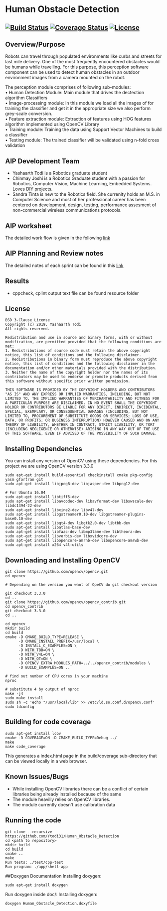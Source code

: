# Human Obstacle Detection
[![Build Status](https://travis-ci.org/Ytodi31/Human_Obstacle_Detection.svg?branch=master)](https://travis-ci.org/Ytodi31/Human_Obstacle_Detection)
[![Coverage Status](https://coveralls.io/repos/github/Ytodi31/Human_Obstacle_Detection/badge.svg?branch=master)](https://coveralls.io/github/Ytodi31/Human_Obstacle_Detection?branch=master)
[![License](https://img.shields.io/badge/License-BSD%203--Clause-blue.svg)](https://opensource.org/licenses/BSD-3-Clause)
---

## Overview/Purpose
Robots can travel through populated environments like curbs and streets for last mile delivery. One of the most frequently encountered obstacles would be humans while travelling. For this purpose, this perception software component can be used to detect human obstacles in an outdoor environment images from a camera mounted on the robot.

The perception module comprises of following sub-modules: <br/>
•	Human Detection Module: Main module that drives the dectection algorithm Classifiers <br/>
•	Image-processing module:  In this module we load all the images of for training the classifier and get it in the appropriate size we also perform grey-scale conversion. <br/>
•	Feature extraction module: Extraction of features using HOG features algorithm implemented using OpenCV Library <br/>
•	Training module: Training the data using Support Vector Machines to build a classifier <br/>
•	Testing module: The trained classifier will be validated using n-fold cross validation


## AIP Development Team
* Yashaarth Todi is a Robotics graduate student
* Chinmay Joshi is a Robotics Graduate student with a passion for Robotics, Computer Vision, Machine Learning, Embedded Systems. Loves DIY projects.
* Sandra Tinta is new to the Robotics field.  She currenlty holds an M.S. in Computer Science and most of her professional career has been centered  on development, design, testing, performance assesment of non-commercial wireless communications protocols.

## AIP worksheet

The detailed work flow is given in the following [link](https://docs.google.com/spreadsheets/d/13WXzRSTHV0jlsC4YitLOjkog6HfLg3e6ruhls8xQrKQ/edit?ts=5d9dbd68#gid=1748360951)

## AIP Planning and Review notes

The detailed notes of each sprint can be found in this [link](https://docs.google.com/document/d/1rkuHtKKTvhV5eiwX7T5SonaRDGOlHK2LOWWfs0eCQ4s/edit?ts=5da23ca7)

## Results
- cppcheck, cplint output text file can be found resource folder

## License


```
BSD 3-Clause License
Copyright (c) 2019, Yashaarth Todi
All rights reserved.

Redistribution and use in source and binary forms, with or without modification, are permitted provided that the following conditions are met:
1. Redistributions of source code must retain the above copyright notice, this list of conditions and the following disclaimer.
2. Redistributions in binary form must reproduce the above copyright notice, this list of conditions and the following disclaimer in the documentation and/or other materials provided with the distribution.
3. Neither the name of the copyright holder nor the names of its contributors may be used to endorse or promote products derived from this software without specific prior written permission.

THIS SOFTWARE IS PROVIDED BY THE COPYRIGHT HOLDERS AND CONTRIBUTORS "AS IS" AND ANY EXPRESS OR IMPLIED WARRANTIES, INCLUDING, BUT NOT LIMITED TO, THE IMPLIED WARRANTIES OF MERCHANTABILITY AND FITNESS FOR A PARTICULAR PURPOSE ARE DISCLAIMED. IN NO EVENT SHALL THE COPYRIGHT HOLDER OR CONTRIBUTORS BE LIABLE FOR ANY DIRECT, INDIRECT, INCIDENTAL, SPECIAL, EXEMPLARY, OR CONSEQUENTIAL DAMAGES (INCLUDING, BUT NOT LIMITED TO, PROCUREMENT OF SUBSTITUTE GOODS OR SERVICES; LOSS OF USE, DATA, OR PROFITS; OR BUSINESS INTERRUPTION) HOWEVER CAUSED AND ON ANY THEORY OF LIABILITY, WHETHER IN CONTRACT, STRICT LIABILITY, OR TORT (INCLUDING NEGLIGENCE OR OTHERWISE) ARISING IN ANY WAY OUT OF THE USE OF THIS SOFTWARE, EVEN IF ADVISED OF THE POSSIBILITY OF SUCH DAMAGE.
```


## Installing Dependencies

You can install any version of OpenCV using these dependencies. For this project we are using OpenCV version 3.3.0

```
sudo apt-get install build-essential checkinstall cmake pkg-config yasm gfortran git
sudo apt-get install libjpeg8-dev libjasper-dev libpng12-dev

# For Ubuntu 16.04
sudo apt-get install libtiff5-dev
sudo apt-get install libavcodec-dev libavformat-dev libswscale-dev libdc1394-22-dev
sudo apt-get install libxine2-dev libv4l-dev
sudo apt-get install libgstreamer0.10-dev libgstreamer-plugins-base0.10-dev
sudo apt-get install libqt4-dev libgtk2.0-dev libtbb-dev
sudo apt-get install libatlas-base-dev
sudo apt-get install libfaac-dev libmp3lame-dev libtheora-dev
sudo apt-get install libvorbis-dev libxvidcore-dev
sudo apt-get install libopencore-amrnb-dev libopencore-amrwb-dev
sudo apt-get install x264 v4l-utils
```

## Downloading and Installing OpenCV

```
git clone https://github.com/opencv/opencv.git
cd opencv

# Depending on the version you want of OpeCV do git checkout version

git checkout 3.3.0
cd ..
git clone https://github.com/opencv/opencv_contrib.git
cd opencv_contrib
git checkout 3.3.0
cd ..

cd opencv
mkdir build
cd build
cmake -D CMAKE_BUILD_TYPE=RELEASE \
      -D CMAKE_INSTALL_PREFIX=/usr/local \
      -D INSTALL_C_EXAMPLES=ON \
      -D WITH_TBB=ON \
      -D WITH_V4L=ON \
      -D WITH_QT=ON \
      -D OPENCV_EXTRA_MODULES_PATH=../../opencv_contrib/modules \
      -D BUILD_EXAMPLES=ON ..

# find out number of CPU cores in your machine
nproc

# substitute 4 by output of nproc
make -j4
sudo make install
sudo sh -c 'echo "/usr/local/lib" >> /etc/ld.so.conf.d/opencv.conf'
sudo ldconfig
```
## Building for code coverage
```
sudo apt-get install lcov
cmake -D COVERAGE=ON -D CMAKE_BUILD_TYPE=Debug ../
make
make code_coverage
```
This generates a index.html page in the build/coverage sub-directory that can be viewed locally in a web browser.

## Known Issues/Bugs

- While installing OpenCV libraries there can be a conflict of certain libraries being already installed because of the same
- The module heaviliy relies on OpenCV libraries.
- The module currently doesn't use calibration data


## Running the code
```
git clone --recursive https://github.com/Ytodi31/Human_Obstacle_Detection
cd <path to repository>
mkdir build
cd build
cmake ..
make
Run tests: ./test/cpp-test
Run program: ./app/shell-app
```

##Doxygen Documentation
Installing doxygen:
```
sudo apt-get install doxygen
```
Run doxygen inside doc/:
Installing doxygen:
```
doxygen Human_Obstacle_Detection.doxyfile
```
